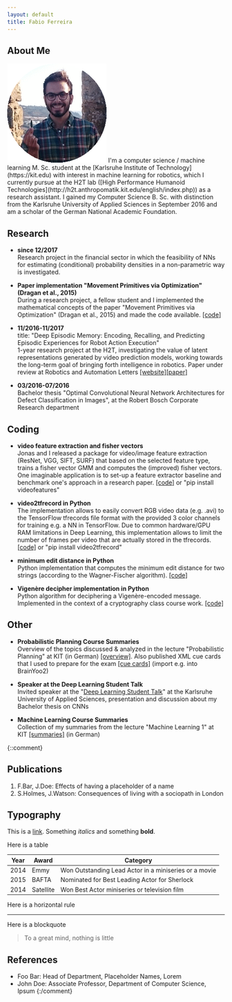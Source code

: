 ```yaml
---
layout: default
title: Fabio Ferreira
---
```


## About Me

<img class="profile-picture" src="pic.gif">
I'm a computer science / machine learning M. Sc. student at the [Karlsruhe Institute of Technology](https://kit.edu) with interest in machine learning for robotics, which I currently pursue at the H2T lab ([High Performance Humanoid Technologies](http://h2t.anthropomatik.kit.edu/english/index.php)) as a research assistant. I gained my Computer Science B. Sc. with distinction from the Karlsruhe University of Applied Sciences in September 2016 and am a scholar of the German National Academic Foundation.


## Research

+ __since 12/2017__ <br/>
Research project in the financial sector in which the feasibility of NNs for estimating (conditional) probability densities in a non-parametric way is investigated. 

+ __Paper implementation "Movement Primitives via Optimization" (Dragan et al., 2015)__ <br/>
During a research project, a fellow student and I implemented the mathematical concepts of the paper "Movement Primitives via Optimization" (Dragan et al., 2015) and made the code available. [[code]](https://github.com/ferreirafabio/movement_primitives_via_optimization)

+ __11/2016-11/2017__ <br/>
title: "Deep Episodic Memory: Encoding, Recalling, and Predicting Episodic Experiences for Robot Action Execution" <br/>
1-year research project at the H2T, investigating the value of latent representations generated by video prediction models, working towards the long-term goal of bringing forth intelligence in robotics. Paper under review at Robotics and Automation Letters [[website]](http://h2t-projects.webarchiv.kit.edu/projects/episodicmemory)[[paper]](https://arxiv.org/abs/1801.04134)

+ __03/2016-07/2016__ <br/>
Bachelor thesis "Optimal Convolutional Neural Network Architectures for Defect Classification in Images", at the Robert Bosch Corporate Research department

## Coding

+ __video feature extraction and fisher vectors__ <br/>
Jonas and I released a package for video/image feature extraction (ResNet, VGG, SIFT, SURF) that based on the selected feature type, trains a fisher vector GMM and computes the (improved) fisher vectors. One imaginable application is to set-up a feature extractor baseline and benchmark one's approach in a research paper. [[code]](https://github.com/jonasrothfuss/videofeatures) or "pip install videofeatures"

* __video2tfrecord in Python__ <br/>
The implementation allows to easily convert RGB video data (e.g. .avi) to the TensorFlow tfrecords file format with the provided 3 color channels for training e.g. a NN in TensorFlow. Due to common hardware/GPU RAM limitations in Deep Learning, this implementation allows to limit the number of frames per video that are actually stored in the tfrecords. [[code]](https://github.com/ferreirafabio/video2tfrecords) or "pip install video2tfrecord"

* __minimum edit distance in Python__ <br/>
Python implementation that computes the minimum edit distance for two strings (according to the Wagner-Fischer algorithm). [[code]](https://github.com/ferreirafabio/minimum-edit-distance-py)

* __Vigenère decipher implementation in Python__ <br/>
Python algorithm for deciphering a Vigenère-encoded message. Implemented in the context of a cryptography class course work. [[code]](https://github.com/ferreirafabio/vigenere-py) 

## Other
+ __Probabilistic Planning Course Summaries__ <br/>
Overview of the topics discussed & analyzed in the lecture "Probabilistic Planning" at KIT (in German) [[overview]](https://drive.google.com/open?id=1obuBH4ZWYDTdpxf-gKrmK8MvQvDxPivx). Also published XML cue cards that I used to prepare for the exam [[cue cards]]() (import e.g. into BrainYoo2) 

+ __Speaker at the Deep Learning Student Talk__ <br/>
Invited speaker at the "[Deep Learning Student Talk](https://ferreirafabio.github.io/data/posterdl.pdf)" at the Karlsruhe University of Applied Sciences, presentation and discussion about my Bachelor thesis on CNNs

+ __Machine Learning Course Summaries__ <br/>
Collection of my summaries from the lecture "Machine Learning 1" at KIT [[summaries]](https://drive.google.com/drive/folders/0B-yrr3JhUpcLMW1FS3NqOGc3N2c?usp=sharing) (in German)



{::comment}
## Publications

1. F.Bar, J.Doe: Effects of having a placeholder of a name
2. S.Holmes, J.Watson: Consequences of living with a sociopath in London

## Typography

This is a [link](http://google.com). Something *italics* and something **bold**.

Here is a table

Year | Award | Category
-----|-------|--------
2014 | Emmy  | Won Outstanding Lead Actor in a miniseries or a movie
2015 | BAFTA | Nominated for Best Leading Actor for Sherlock
2014 | Satellite | Won Best Actor miniseries or television film

Here is a horizontal rule

---

Here is a blockquote

> To a great mind, nothing is little

## References

* Foo Bar: Head of Department, Placeholder Names, Lorem
* John Doe: Associate Professor, Department of Computer Science, Ipsum
{:/comment}
